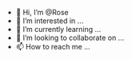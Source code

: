 - 👋 Hi, I’m @Rose
- 👀 I’m interested in ...
- 🌱 I’m currently learning ...
- 💞️ I’m looking to collaborate on ...
- 📫 How to reach me ...

<!---
Rosegica/Rosegica is a ✨ special ✨ repository because its `README.md` (this file) appears on your GitHub profile.
You can click the Preview link to take a look at your changes.
--->
